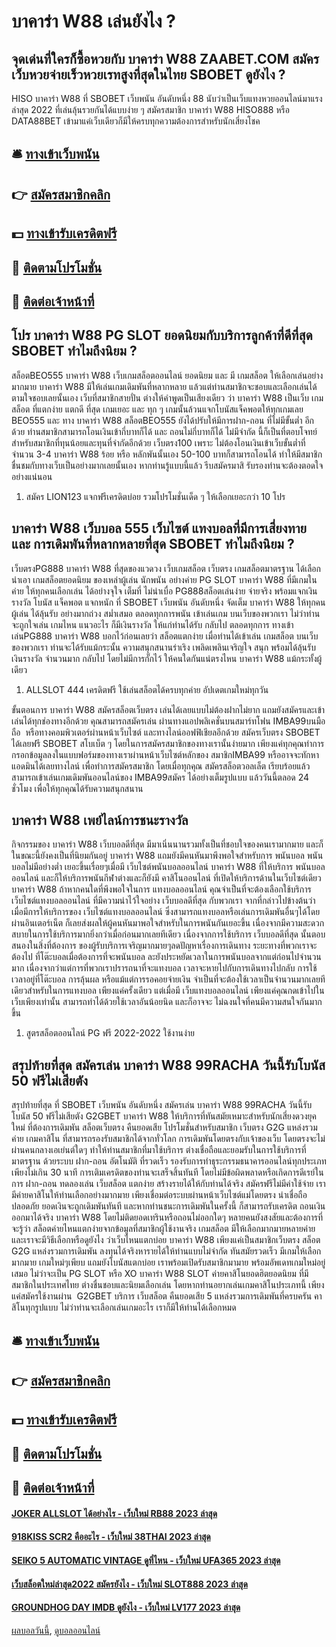 # บาคาร่า W88 เล่นยังไง ?
## จุดเด่นที่ใครก็ซื้อหวยกับ บาคาร่า W88 ZAABET.COM สมัครเว็บหวยจ่ายเร็วหวยเรทสูงที่สุดในไทย SBOBET ดูยังไง ?
HISO บาคาร่า W88 ที่ SBOBET เว็บพนัน อันดับหนึ่ง 88 นับว่าเป็นเว็บแทงหวยออนไลน์มาแรง ล่าสุด 2022 ที่เล่นลุ้นรวยกันได้แบบง่าย ๆ สมัครสมาชิก บาคาร่า W88 HISO888 หรือ DATA88BET เข้ามาแค่เว็บเดียวก็มีให้ครบทุกความต้องการสำหรับนักเสี่ยงโชค

## 🛎 [ทางเข้าเว็บพนัน](https://bit.ly/3SdLNi2)
## 👉 [สมัครสมาชิกคลิก](https://bit.ly/3SdLNi2)
## 💵 [ทางเข้ารับเครดิตฟรี](https://bit.ly/3dyRKHj)
## 👑 [ติดตามโปรโมชั่น](https://bit.ly/3dyRKHj)
## 📱 [ติดต่อเจ้าหน้าที่](https://bit.ly/3dyRKHj)

## โปร บาคาร่า W88 PG SLOT ยอดนิยมกับบริการลูกค้าที่ดีที่สุด SBOBET ทำไมถึงนิยม ?
สล็อตBEO555 บาคาร่า W88 เว็บเกมสล็อตออนไลน์ ยอดนิยม และ มี เกมสล็อต ให้เลือกเล่นอย่างมากมาย บาคาร่า W88 มีให้เล่นเกมเดิมพันที่หลากหลาย แล้วแต่ท่านสมาชิกจะชอบและเลือกเล่นได้ตามใจชอบเลยนั้นเอง เว็บที่สมาชิกสายปั่น ต่างให้คำพูดเป็นเสียงเดียว ว่า บาคาร่า W88 เป็นเว็บ เกมสล็อต ที่แตกง่าย แตกดี ที่สุด เกมเยอะ และ ทุก ๆ เกมนั้นล้วนแจกโบนัสแจ็คพอตให้ทุกเกมเลย BEO555 และ ทาง บาคาร่า W88 สล็อตBEO555 ยังได้ปรับให้มีการฝาก-ถอน ที่ไม่มีขั้นต่ำ อีกด้วย ท่านสมาชิกสามารถโอนเงินเข้ากี่บาทก็ได้ และ ถอนไม่กี่บาทก็ได้ ไม่มีจำกัด นี้ก็เป็นที่ตอบโจทย์สำหรับสมาชิกที่ทุนน้อยและทุนที่จำกัดอีกด้วย เว็บตรง100 เพราะ ไม่ต้องโอนเงินเข้าเว็บขั้นต่ำที่จำนวน 3-4 บาคาร่า W88 ร้อย หรือ หลักพันนั้นเอง 50-100 บาทก็สามารถโอนได้ ทำให้มีสมาชิกชื่นชมกับทางเว็บเป็นอย่างมากเลยนั้นเอง หากท่านรู้แบบนี้แล้ว รีบสมัครมาสิ รับรองท่านจะต้องตอดใจอย่างแน่นอน
1. สมัคร LION123 แจกฟรีเครดิตบ่อย รวมโปรโมชั่นเด็ด ๆ ให้เลือกเยอะกว่า 10 โปร

## บาคาร่า W88 เว็บบอล 555 เว็บไซต์ แทงบอลที่มีการเสี่ยงทาย และ การเดิมพันที่หลากหลายที่สุด SBOBET ทำไมถึงนิยม ?
เว็บตรงPG888 บาคาร่า W88 ที่สุดของแวดวง เว็บเกมสล็อต เว็บตรง เกมสล็อตมาตรฐาน ได้เลือกนำเอา เกมสล็อตยอดนิยม ของเหล่าผู้เล่น นักพนัน อย่างค่าย PG SLOT บาคาร่า W88 ที่มีเกมในค่าย ให้ทุกคนเลือกเล่น ได้อย่างจุใจ เต็มที่ ไม่น่าเบื่อ PG888สล็อตเล่นง่าย จ่ายจริง พร้อมแจกเงินรางวัล โบนัส แจ็คพอต แจกหนัก ที่ SBOBET เว็บพนัน อันดับหนึ่ง จัดเต็ม บาคาร่า W88 ให้ทุกคนผู้เล่น ได้ลุ้นรับ อย่างมากถ่วง สม่ำเสมอ ตลอดทุกการพนัน เข้าเล่นเกม บนเว็บของพวกเรา ไม่ว่าท่านจะถูกใจเล่น เกมไหน แนวอะไร ก็มีเงินรางวัล ให้แก่ท่านได้รับ กลับไป ตลอดทุกการ ทางเข้าเล่นPG888 บาคาร่า W88 บอกไว้ก่อนเลยว่า สล็อตแตกง่าย เมื่อท่านได้เข้าเล่น เกมสล็อต บนเว็บของพวกเรา ท่านจะได้รับแม้กระนั้น ความสนุกสนานร่าเริง เพลิดเพลินเจริญใจ สนุก พร้อมได้ลุ้นรับ เงินรางวัล จำนวนมาก กลับไป โดยไม่มีการกั๊กไว้ ให้คนใดกันแน่ตรงไหน บาคาร่า W88 แม้กระทั้งผู้เดียว
1. ALLSLOT 444 เครดิตฟรี ใช้เล่นสล็อตได้ครบทุกค่าย อัปเดตเกมใหม่ทุกวัน

ขั้นตอนการ บาคาร่า W88 สมัครสล็อตเว็บตรง เล่นได้เลยแบบไม่ต้องฝากไม่ยาก แถมยังสมัครและเข้าเล่นได้ทุกช่องทางอีกด้วย คุณสามารถสมัครเล่น ผ่านทางแอปพลิเคชั่นบนสมาร์ทโฟน IMBA99บนมือถือ  หรือทางคอมพิวเตอร์ผ่านหน้าเว็บไซต์ และทางไลน์ออฟฟิเชียลอีกด้วย สมัครเว็บตรง SBOBET ได้เลยฟรี SBOBET สโบเบ็ต ๆ โดยในการสมัครสมาชิกของทางเรานั้นง่ายมาก เพียงแค่ทุกคุณทำการกรอกข้อมูลลงในแบบฟอร์มของทางเราผ่านหน้าเว็บไซต์หลักของ สมาชิกIMBA99 หรืออาจจะทักหาแอดมินได้เลยทางไลน์ เพื่อทำการสมัครสมาชิก โดยเมื่อทุกคุณ สมัครสล็อตวอลเล็ต เรียบร้อยแล้ว สามารถเข้าเล่นเกมเดิมพันออนไลน์ของ IMBA99สมัคร ได้อย่างเต็มรูปแบบ แล้ววันนี้ตลอด 24 ชั่วโมง เพื่อให้ทุกคุณได้รับความสนุกสนาน

## บาคาร่า W88 เพย์ไลน์การชนะรางวัล
กิจกรรมของ บาคาร่า W88 เว็บบอลดีที่สุด มีมาเนิ่นนานรวมทั้งเป็นที่ชอบใจของคนเรามากมาย และก็ในขณะนี้ยังคงเป็นที่นิยมกันอยู่ บาคาร่า W88 แถมยังมีคนหันมาพึงพอใจสำหรับการ พนันบอล พนันบอลไม่มีอย่างต่ำ เยอะขึ้นเรื่อยๆเมื่อมี เว็บไซต์พนันบอลออนไลน์ บาคาร่า W88 ที่ให้บริการ พนันบอลออนไลน์ และก็ให้บริการพนันกีฬาต่างและก็ยังมี คาสิโนออนไลน์ ที่เปิดให้บริการด้านในเว็บไซต์เดียว บาคาร่า W88 ถ้าหากคนใดที่พึงพอใจในการ แทงบอลออนไลน์
คุณจำเป็นที่จะต้องเลือกใช้บริการ เว็บไซต์แทงบอลออนไลน์ ที่มีความน่าไว้ใจอย่าง เว็บบอลดีที่สุด กับพวกเรา จากที่กล่าวไปข้างต้นว่าเมื่อมีการให้บริการของ เว็บไซต์แทงบอลออนไลน์ ซึ่งสามารถแทงบอลหรือเล่นการเดิมพันอื่นๆได้โดยผ่านอินเตอร์เน็ต ก็เลยส่งผลให้ผู้คนหันมาพอใจสำหรับในการพนันกันเยอะขึ้น เนื่องจากมีความสะดวกสบายในการใช้บริการมากยิ่งกว่าเมื่อก่อนมากเลยทีเดียว
เนื่องจากการใช้บริการ เว็บบอลดีที่สุด นั้นตอบสนองในสิ่งที่ต้องการ ของผู้รับบริการเจริญมากมายๆลดปัญหาเรื่องการเดินทาง ระยะทางที่พวกเราจะต้องไป ที่โต๊ะบอลเมื่อต้องการที่จะพนันบอล ละยังประหยัดเวลาในการพนันบอลจากแต่ก่อนไปจำนวนมาก เนื่องจากว่าแต่การที่พวกเราปรารถนาที่จะแทงบอล เวลาจะหายไปกับการเดินทางไปกลับ การใช้เวลาอยู่ที่โต๊ะบอล การลุ้นผล หรือแม้แต่การรอคอยจ่ายเงิน จำเป็นที่จะต้องใช้เวลาเป็นจำนวนมากเลยที เดียวสำหรับในการแทงบอล เพียงแค่ครั้งเดียว แต่เมื่อมี เว็บแทงบอลออนไลน์ เพียงแค่คุณกดเข้าไปใน เว็บเพียงเท่านั้น สามารถทำได้ด้วยใช้เวลาอันน้อยนิด และก็อาจจะ ไม่ฉงนใจที่คนมีความสนใจกันมากขึ้น
1. สูตรสล็อตออนไลน์ PG ฟรี 2022-2022 ใช้งานง่าย

## สรุปท้ายที่สุด สมัครเล่น บาคาร่า W88 99RACHA วันนี้รับโบนัส 50 ฟรีไม่เสียตัง
สรุปท้ายที่สุด ที่ SBOBET เว็บพนัน อันดับหนึ่ง สมัครเล่น บาคาร่า W88 99RACHA วันนี้รับโบนัส 50 ฟรีไม่เสียตัง G2GBET บาคาร่า W88 ให้บริการที่ทันสมัยเหมาะสำหรับนักเสี่ยงดวงยุคใหม่ ที่ต้องการเดิมพัน สล็อตเว็บตรง คืนยอดเสีย โปรโมชั่นสำหรับสมาชิก เว็บตรง G2G แหล่งรวมค่าย เกมคาสิโน ที่สามารถรองรับสมาชิกได้จากทั่วโลก การเดิมพันโดยตรงกับเจ้าของเว็บ โดยตรงจะไม่ผ่านคนกลางเอเย่นต์ใดๆ ทำให้ท่านสมาชิกที่มาใช้บริการ ต่างเชื่อถือและยอมรับในการใช้บริการที่มาตรฐาน ด้วยระบบ ฝาก-ถอน อัตโนมัติ ที่รวดเร็ว รองรับการทำธุระกรรมธนาคารออนไลน์ทุกประเภท เพียงไม่เกิน 30 นาที การเติมเครดิตของท่านจะเสร็จสิ้นทันที โดยไม่มีข้อผิดพลาดหรือเกิดการดีเรย์ในการ ฝาก-ถอน ทดลองเล่น เว็บสล็อต แตกง่าย สร้างรายได้ให้กับท่านได้จริง สมัครฟรีไม่มีค่าใช้จ่าย เรามีค่ายคาสิโนให้ท่านเลือกอย่างมากมาย เพียงเชื่อมต่อระบบผ่านหน้าเว็บไซต์แม่โดยตรง น่าเชื่อถือ ปลอดภัย ยอดเงินจะถูกเดิมพันทันที และหากท่านชนะการเดิมพันในครั้งนี้ ก็สามารถรับเครดิต ถอนเงินออกมาได้จริง บาคาร่า W88 โดยไม่ติดยอดเทรินหรือถอนไม่ออกใดๆ
หลายคนยังสงสัยและต้องการที่จะรู้ว่า สล็อตค่ายไหนแตกง่ายจากข้อมูลที่สมาชิกผู้ใช้งานจริง เกมสล็อต มีให้เลือกมากมายหลายค่าย และเราจะมีวิธีเลือกหรือดูยังไง ว่าเว็บไหนแตกบ่อย บาคาร่า W88 เพียงแค่เป็นสมาชิกเว็บตรง สล็อต G2G แหล่งรวมการเดิมพัน ลงทุนได้จริงหารายได้ให้ท่านแบบไม่จำกัด ทันสมัยรวดเร็ว มีเกมให้เลือกมากมาย เกมใหม่ๆเพียบ แถมยังโบนัสแตกบ่อย เราพร้อมเปิดรับสมาชิกมามาย พร้อมอัพเดทเกมใหม่อยู่เสมอ ไม่ว่าจะเป็น PG SLOT หรือ XO บาคาร่า W88 SLOT ค่ายคาสิโนยอดฮิตยอดนิยม ที่มีสมาชิกในประเทศไทย ต่างชื่นชอบและนิยมเลือกเล่น โดยหากท่านอยากเล่นเกมคาสิโนประเภทนี้ เพียงแค่สมัครใช้งานผ่าน  G2GBET บริการ เว็บสล็อต คืนยอดเสีย 5 แหล่งรวมการเดิมพันที่ครบครัน คาสิโนทุกรูปแบบ ไม่ว่าท่านจะเลือกเล่นเกมอะไร เราก็มีให้ท่านได้เลือกหมด

## 🛎 [ทางเข้าเว็บพนัน](https://bit.ly/3SdLNi2)
## 👉 [สมัครสมาชิกคลิก](https://bit.ly/3SdLNi2)
## 💵 [ทางเข้ารับเครดิตฟรี](https://bit.ly/3dyRKHj)
## 👑 [ติดตามโปรโมชั่น](https://bit.ly/3dyRKHj)
## 📱 [ติดต่อเจ้าหน้าที่](https://bit.ly/3dyRKHj)

#### [JOKER ALLSLOT ได้อย่างไร - เว็บใหม่ RB88 2023 ล่าสุด](https://atom.io/themes/joker%20allslot%20ได้อย่างไร%20-%20เว็บใหม่%20rb88%202023%20ล่าสุด)
#### [918KISS SCR2 คืออะไร - เว็บใหม่ 38THAI 2023 ล่าสุด](https://atom.io/themes/918kiss%20scr2%20คืออะไร%20-%20เว็บใหม่%2038thai%202023%20ล่าสุด)
#### [SEIKO 5 AUTOMATIC VINTAGE ดูที่ไหน - เว็บใหม่ UFA365 2023 ล่าสุด](https://atom.io/themes/seiko%205%20automatic%20vintage%20ดูที่ไหน%20-%20เว็บใหม่%20ufa365%202023%20ล่าสุด)
#### [เว็บสล็อตใหม่ล่าสุด2022 สมัครยังไง - เว็บใหม่ SLOT888 2023 ล่าสุด](https://atom.io/themes/เว็บสล็อตใหม่ล่าสุด2022%20สมัครยังไง%20-%20เว็บใหม่%20slot888%202023%20ล่าสุด)
#### [GROUNDHOG DAY IMDB ดูยังไง - เว็บใหม่ LV177 2023 ล่าสุด](https://atom.io/themes/groundhog%20day%20imdb%20ดูยังไง%20-%20เว็บใหม่%20lv177%202023%20ล่าสุด)

[ผลบอลวันนี้](https://siamsport.tv "ผลบอลวันนี้"), [ดูบอลออนไลน์](https://siamsport.tv/ดูบอลสด "ดูบอลออนไลน์")